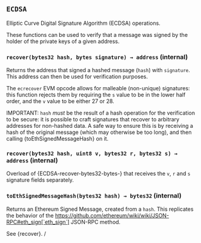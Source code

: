 ## `ECDSA`



Elliptic Curve Digital Signature Algorithm (ECDSA) operations.

These functions can be used to verify that a message was signed by the holder
of the private keys of a given address.


### `recover(bytes32 hash, bytes signature) → address` (internal)



Returns the address that signed a hashed message (`hash`) with
`signature`. This address can then be used for verification purposes.

The `ecrecover` EVM opcode allows for malleable (non-unique) signatures:
this function rejects them by requiring the `s` value to be in the lower
half order, and the `v` value to be either 27 or 28.

IMPORTANT: `hash` _must_ be the result of a hash operation for the
verification to be secure: it is possible to craft signatures that
recover to arbitrary addresses for non-hashed data. A safe way to ensure
this is by receiving a hash of the original message (which may otherwise
be too long), and then calling {toEthSignedMessageHash} on it.

### `recover(bytes32 hash, uint8 v, bytes32 r, bytes32 s) → address` (internal)



Overload of {ECDSA-recover-bytes32-bytes-} that receives the `v`,
`r` and `s` signature fields separately.

### `toEthSignedMessageHash(bytes32 hash) → bytes32` (internal)



Returns an Ethereum Signed Message, created from a `hash`. This
replicates the behavior of the
https://github.com/ethereum/wiki/wiki/JSON-RPC#eth_sign[`eth_sign`]
JSON-RPC method.

See {recover}.
/



